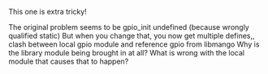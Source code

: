 This one is extra tricky!

The original problem seems to be gpio_init undefined (because wrongly qualified static)
But when you change that, you now get multiple defines,, clash between local gpio module and reference gpio from libmango
Why is the library module being brought in at all? What is wrong with the local module that causes that to happen?

